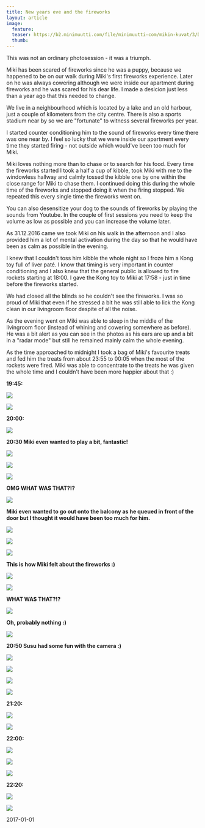 ```yaml
---
title: New years eve and the fireworks
layout: article
image:
  feature:
  teaser: https://b2.minimuutti.com/file/minimuutti-com/mikin-kuvat/3/DS45771-245px.jpg
  thumb:
---
```


This was not an ordinary photosession - it was a triumph.

Miki has been scared of fireworks since he was a puppy, because we happened to be on our walk during Miki's first fireworks experience. Later on he was always cowering although we were inside our apartment during fireworks and he was scared for his dear life. I made a desicion just less than a year ago that this needed to change.

We live in a neighbourhood which is located by a lake and an old harbour, just a couple of kilometers from the city centre. There is also a sports stadium near by so we are "fortunate" to witness several fireworks per year.

I started counter conditioning him to the sound of fireworks every time there was one near by. I feel so lucky that we were inside our apartment every time they started firing - not outside which would've been too much for Miki. 

Miki loves nothing more than to chase or to search for his food. Every time the fireworks started I took a half a cup of kibble, took Miki with me to the windowless hallway and calmly tossed the kibble one by one within the close range for Miki to chase them. I continued doing this during the whole time of the fireworks and stopped doing it when the firing stopped. We repeated this every single time the fireworks went on.

You can also desensitize your dog to the sounds of fireworks by playing the sounds from Youtube. In the couple of first sessions you need to keep the volume as low as possible and you can increase the volume later.

As 31.12.2016 came we took Miki on his walk in the afternoon and I also provided him a lot of mental activation during the day so that he would have been as calm as possible in the evening.

I knew that I couldn't toss him kibble the whole night so I froze him a Kong toy full of liver paté. I know that timing is very important in counter conditioning and I also knew that the general public is allowed to fire rockets starting at 18:00. I gave the Kong toy to Miki at 17:58 - just in time before the fireworks started.

We had closed all the blinds so he couldn't see the fireworks. I was so proud of Miki that even if he stressed a bit he was still able to lick the Kong clean in our livingroom floor despite of all the noise.

As the evening went on Miki was able to sleep in the middle of the livingroom floor (instead of whining and cowering somewhere as before). He was a bit alert as you can see in the photos as his ears are up and a bit in a "radar mode" but still he remained mainly calm the whole evening.

As the time approached to midnight I took a bag of Miki's favourite treats and fed him the treats from about 23:55 to 00:05 when the most of the rockets were fired. Miki was able to concentrate to the treats he was given  the whole time and I couldn't have been more happier about that :)

**19:45:**

![](https://b2.minimuutti.com/file/minimuutti-com/mikin-kuvat/3/DS45547-800px.jpg)

![](https://b2.minimuutti.com/file/minimuutti-com/mikin-kuvat/3/DS45596-800px.jpg)

**20:00:**

![](https://b2.minimuutti.com/file/minimuutti-com/mikin-kuvat/3/DS45592-800px.jpg)

**20:30 Miki even wanted to play a bit, fantastic!**

![](https://b2.minimuutti.com/file/minimuutti-com/mikin-kuvat/3/DS45666-800px.jpg)

![](https://b2.minimuutti.com/file/minimuutti-com/mikin-kuvat/3/DS45674-800px.jpg)

![](https://b2.minimuutti.com/file/minimuutti-com/mikin-kuvat/3/DS45694-800px.jpg)

**OMG WHAT WAS THAT?!?**

![](https://b2.minimuutti.com/file/minimuutti-com/mikin-kuvat/3/DS45714-800px.jpg)

**Miki even wanted to go out onto the balcony as he queued in front of the door but I thought it would have been too much for him.**

![](https://b2.minimuutti.com/file/minimuutti-com/mikin-kuvat/3/DS45726-800px.jpg)

![](https://b2.minimuutti.com/file/minimuutti-com/mikin-kuvat/3/DS45729-800px.jpg)

![](https://b2.minimuutti.com/file/minimuutti-com/mikin-kuvat/3/DS45743-800px.jpg)

**This is how Miki felt about the fireworks :)**

![](https://b2.minimuutti.com/file/minimuutti-com/mikin-kuvat/3/DS45736-800px.jpg)

![](https://b2.minimuutti.com/file/minimuutti-com/mikin-kuvat/3/DS45772-800px.jpg)

**WHAT WAS THAT?!?**

![](https://b2.minimuutti.com/file/minimuutti-com/mikin-kuvat/3/DS45755-800px.jpg)

**Oh, probably nothing :)**

![](https://b2.minimuutti.com/file/minimuutti-com/mikin-kuvat/3/DS45771-800px.jpg)

**20:50 Susu had some fun with the camera :)**

![](https://b2.minimuutti.com/file/minimuutti-com/mikin-kuvat/3/DS45809-800px.jpg)

![](https://b2.minimuutti.com/file/minimuutti-com/mikin-kuvat/3/DS45812-800px.jpg)

![](https://b2.minimuutti.com/file/minimuutti-com/mikin-kuvat/3/DS45815-800px.jpg)

![](https://b2.minimuutti.com/file/minimuutti-com/mikin-kuvat/3/DS45817-800px.jpg)

**21:20:**

![](https://b2.minimuutti.com/file/minimuutti-com/mikin-kuvat/3/DS45833-800px.jpg)

![](https://b2.minimuutti.com/file/minimuutti-com/mikin-kuvat/3/DS45868-800px.jpg)

**22:00:**

![](https://b2.minimuutti.com/file/minimuutti-com/mikin-kuvat/3/DS45879-800px.jpg)

![](https://b2.minimuutti.com/file/minimuutti-com/mikin-kuvat/3/DS45889-800px.jpg)

![](https://b2.minimuutti.com/file/minimuutti-com/mikin-kuvat/3/DS45891-800px.jpg)

**22:20:**

![](https://b2.minimuutti.com/file/minimuutti-com/mikin-kuvat/3/DS45910-800px.jpg)

![](https://b2.minimuutti.com/file/minimuutti-com/mikin-kuvat/3/DS45933-800px.jpg)

2017-01-01
